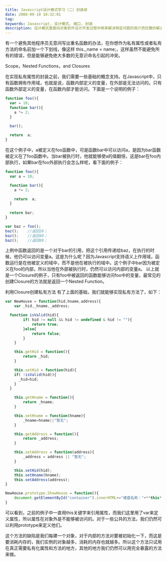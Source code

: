 ```yaml
---
title: Javascript设计模式学习（二）封装续
date: 2008-09-10 10:32:01
tag: 
keywords: Javascript, 设计模式, 接口, 封装
description: 设计模式是面向对象软件设计开发过程中用来解决特定问题的简介而优雅的解决方案，本文是Javascript设计模式的第一篇的续篇，介绍如何通过设计模式实现封装和信息隐藏。
---
```



有一个避免其他程序员无意间写出重名函数的办法，在你想作为私有属性或者私有方法的命名前加一个下划线，像这样 this._name = name;，这样虽然不能避免所有的错误，但是能够避免绝大多数的无意识命名引起的冲突。

Scope，Nested Functions，and Closures

在实现私有属性的封装之前，我们需要一些基础的概念支持。在Javascript中，只有函数拥有作用域，也就是说，函数内部定义的变量，在外部是无法访问的。只有函数外部定义的变量，在函数内部才能访问。下面是一个说明的例子：

```javascript
function foo(){
  var = 10;
  function bar(){
    a *= 2;
  }

  bar();
  
  return  a;
}
```

在这个例子中，a被定义在foo函数中，可是函数bar中可以访问a，是因为bar函数被定义在了foo函数中。当bar被执行时，他就能够使a的值翻倍，这是bar在foo内部执行，如果bar在foo外部执行会怎么样呢，看下面的例子：

```javascript
function foo(){
  var a = 10;

  function bar(){
    a *= 2;

    return  a;
  }
  
  return bar;
}

var baz = foo();
baz();    //返回20；
baz();    //返回40；
baz();    //返回80；
```

上例中函数返回的是一个对于bar的引用，把这个引用传递给baz，在执行的时候，他仍可以访问变量a。这是为什么呢？因为Javascript支持语义上作用域，函数运行是在他被定义的域中，而不是他在被执行的域中。这个例子中bar因为被定义在foo的内部，所以当他在外部被执行时，仍然可以访问内部的变量a。
以上就是一个Closure的例子，只有foo中被返回的函数能够访问foo中的变量，最常见的创建Closure的方法就是返回一个Nested Function。

利用Closure创建私有方法
有了上面的基础，我们就能够实现私有方法了，如下：
```javascript
var NewHouse = function(hid,hname,address){
	var _hid,_hname,_address;

  function isValid(hid){
		if( hid != null && hid != undefined & hid != ""){
			return true;
		}else{
			return false;
		}
	}

	this.getHid = function(){
		return _hid;
	}

	this.setHid = function(hid){
    if( !isValid(hid)){
      _hid=hid;
    }
  }

	this.getHname = function(){
		return _hname;
	}

	this.setHname = function(hname){
		_hname=hname||"暂无";
	}

	this.getAddress = function(){
		return _address;
	}

	this.setAddress = function(address){
		_address = address || "暂无";
	}

	this.setHid(hid);
	this.setHname(hname);
	this.setAddress(address);
}

NewHouse.prototype.ShowHouse = function(){
	document.getElementById("container").innerHTML+="楼盘名称："+**this**.hname+"<br />";
}
```

可以看到，之前的例子中一直用this关键字来引用属性，而我们这里用了var来定义属性，所以属性在对象外是不能够被访问的。对于一些公共的方法，我们仍然可以利用prototype来定义他们。

这个方法的缺陷是我们每建一个对象，对于内部的方法对要被初始化一下，而这是要消耗内存的，我们实例的对象越多，消耗的内存也就越多。所以这个方法只试用在真正需要私有化属性和方法的地方，其他的地方我们仍然可以用完全暴露的方法来做。












